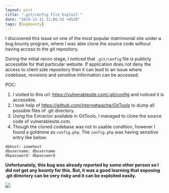 ```yaml
---
layout: post
title: ".git/config File Exploit "
date: "2019-11-11 11:06:32 +0530"
tags: [bugbounty]
---
```


I discovered this issue on one of the most popular matrimonial site under a bug bounty program, where I was able clone the source code without having access to the git repository.

During the initial recon stage, I noticed that `.git/config` file is publicly accessible for that particular website. If application does not deny the access to client side repository then it can lead to an issue where codebase, revisions and sensitive information can be accessed.

POC:
1. I visited to this url: https://vulnerablesite.com/.git/config and noticed it is accessible.
2. I took help of https://github.com/internetwache/GitTools to dump all possible files of .git directory.
3. Using the Extractor available in GitTools, I managed to clone the source code of vulnerablesite.com.
4. Though the cloned codebase was not in usable condition, however I found a goldmine as `config.php`. The `config.php` was having sensitive entry like below:

```
dbhost: somehost
dbusername: dbusername
dbpassword: dbpassword
```

**Unfortunately, this bug was already reported by some other person so I did not get any bounty for this. But, it was a good learning that exposing .git directory can be very risky and it can be exploited easily.**

![]({{site.baseurl}}/assets/img/posts/git-directorylisting-exposed.png)
